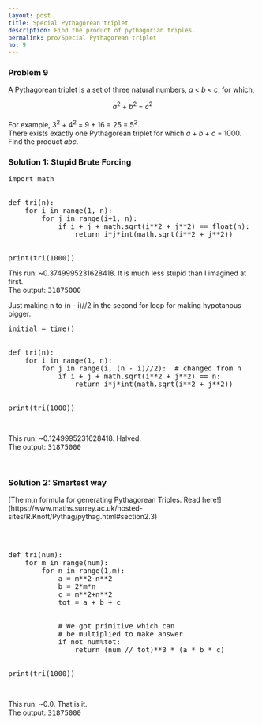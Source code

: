 ```yaml
---
layout: post
title: Special Pythagorean triplet
description: Find the product of pythagorian triples.
permalink: pro/Special Pythagorean triplet
no: 9
---
```


<div class='problem'>
<h3>Problem 9</h3>
<p>A Pythagorean triplet is a set of three natural numbers, <var>a</var> &lt; <var>b</var> &lt; <var>c</var>, for which,
<div style="text-align:center;"> <var>a</var><sup>2</sup> + <var>b</var><sup>2</sup> = <var>c</var><sup>2</sup></div>
<br>For example, 3<sup>2</sup> + 4<sup>2</sup> = 9 + 16 = 25 = 5<sup>2</sup>.
<br>There exists exactly one Pythagorean triplet for which <var>a</var> + <var>b</var> + <var>c</var> = 1000.<br>Find the product <var>abc</var>.
</p></div>

<h3>Solution 1: Stupid Brute Forcing</h3>
<div class="highlight"><pre><span></span><span class="kn">import</span> <span class="nn">math</span>
<br><br><span class="k">def</span> <span class="nf">tri</span><span class="p">(</span><span class="n">n</span><span class="p">):</span>
    <span class="k">for</span> <span class="n">i</span> <span class="ow">in</span> <span class="nb">range</span><span class="p">(</span><span class="mi">1</span><span class="p">,</span> <span class="n">n</span><span class="p">):</span>
        <span class="k">for</span> <span class="n">j</span> <span class="ow">in</span> <span class="nb">range</span><span class="p">(</span><span class="n">i</span><span class="o">+</span><span class="mi">1</span><span class="p">,</span> <span class="n">n</span><span class="p">):</span>
            <span class="k">if</span> <span class="n">i</span> <span class="o">+</span> <span class="n">j</span> <span class="o">+</span> <span class="n">math</span><span class="o">.</span><span class="n">sqrt</span><span class="p">(</span><span class="n">i</span><span class="o">**</span><span class="mi">2</span> <span class="o">+</span> <span class="n">j</span><span class="o">**</span><span class="mi">2</span><span class="p">)</span> <span class="o">==</span> <span class="nb">float</span><span class="p">(</span><span class="n">n</span><span class="p">):</span>
                <span class="k">return</span> <span class="n">i</span><span class="o">*</span><span class="n">j</span><span class="o">*</span><span class="nb">int</span><span class="p">(</span><span class="n">math</span><span class="o">.</span><span class="n">sqrt</span><span class="p">(</span><span class="n">i</span><span class="o">**</span><span class="mi">2</span> <span class="o">+</span> <span class="n">j</span><span class="o">**</span><span class="mi">2</span><span class="p">))</span>
<br><br><span class="k">print</span><span class="p">(</span><span class="n">tri</span><span class="p">(</span><span class="mi">1000</span><span class="p">))</span>
</pre></div>
<p>This run: ~<span class = 'time'>0.3749995231628418</span>. It is much less stupid than I imagined at first.<br>
The output: <samp class="answer">31875000</samp>
<br></p>

<p>Just making n to (n - i)//2  in the second for loop for making hypotanous bigger.</p>

<div class="highlight"><pre><span></span><span class="n">initial</span> <span class="o">=</span> <span class="n">time</span><span class="p">()</span>
<br><br><span class="k">def</span> <span class="nf">tri</span><span class="p">(</span><span class="n">n</span><span class="p">):</span>
    <span class="k">for</span> <span class="n">i</span> <span class="ow">in</span> <span class="nb">range</span><span class="p">(</span><span class="mi">1</span><span class="p">,</span> <span class="n">n</span><span class="p">):</span>
        <span class="k">for</span> <span class="n">j</span> <span class="ow">in</span> <span class="nb">range</span><span class="p">(</span><span class="n">i</span><span class="p">,</span> <span class="p">(</span><span class="n">n</span> <span class="o">-</span> <span class="n">i</span><span class="p">)</span><span class="o">//</span><span class="mi">2</span><span class="p">):</span>  <span class="c1"># changed from n</span>
            <span class="k">if</span> <span class="n">i</span> <span class="o">+</span> <span class="n">j</span> <span class="o">+</span> <span class="n">math</span><span class="o">.</span><span class="n">sqrt</span><span class="p">(</span><span class="n">i</span><span class="o">**</span><span class="mi">2</span> <span class="o">+</span> <span class="n">j</span><span class="o">**</span><span class="mi">2</span><span class="p">)</span> <span class="o">==</span> <span class="n">n</span><span class="p">:</span>
                <span class="k">return</span> <span class="n">i</span><span class="o">*</span><span class="n">j</span><span class="o">*</span><span class="nb">int</span><span class="p">(</span><span class="n">math</span><span class="o">.</span><span class="n">sqrt</span><span class="p">(</span><span class="n">i</span><span class="o">**</span><span class="mi">2</span> <span class="o">+</span> <span class="n">j</span><span class="o">**</span><span class="mi">2</span><span class="p">))</span>
<br><br><span class="k">print</span><span class="p">(</span><span class="n">tri</span><span class="p">(</span><span class="mi">1000</span><span class="p">))</span>
</pre></div><br>

<p>This run: ~<span class = 'time'>0.1249995231628418</span>. Halved.<br>
The output: <samp class="answer">31875000</samp>
<br></p><br>

<h3>Solution 2: Smartest way</h3>

<p> [The m,n formula for generating Pythagorean Triples. Read here!](https://www.maths.surrey.ac.uk/hosted-sites/R.Knott/Pythag/pythag.html#section2.3)</p>

<br>
<pre><div class="highlight">
<span class="k">def</span> <span class="nf">tri</span><span class="p">(</span><span class="n">num</span><span class="p">):</span>
    <span class="k">for</span> <span class="n">m</span> <span class="ow">in</span> <span class="nb">range</span><span class="p">(</span><span class="n">num</span><span class="p">):</span>
        <span class="k">for</span> <span class="n">n</span> <span class="ow">in</span> <span class="nb">range</span><span class="p">(</span><span class="mi">1</span><span class="p">,</span><span class="n">m</span><span class="p">):</span>
            <span class="n">a</span> <span class="o">=</span> <span class="n">m</span><span class="o">**</span><span class="mi">2</span><span class="o">-</span><span class="n">n</span><span class="o">**</span><span class="mi">2</span>
            <span class="n">b</span> <span class="o">=</span> <span class="mi">2</span><span class="o">*</span><span class="n">m</span><span class="o">*</span><span class="n">n</span>
            <span class="n">c</span> <span class="o">=</span> <span class="n">m</span><span class="o">**</span><span class="mi">2</span><span class="o">+</span><span class="n">n</span><span class="o">**</span><span class="mi">2</span>
            <span class="n">tot</span> <span class="o">=</span> <span class="n">a</span> <span class="o">+</span> <span class="n">b</span> <span class="o">+</span> <span class="n">c</span>
<br>        
            <span class="c1"># We got primitive which can</span>
            <span class="c1"># be multiplied to make answer</span>
            <span class="k">if</span> <span class="ow">not</span> <span class="n">num</span><span class="o">%</span><span class="n">tot</span><span class="p">:</span>
                <span class="k">return</span> <span class="p">(</span><span class="n">num</span> <span class="o">//</span> <span class="n">tot</span><span class="p">)</span><span class="o">**</span><span class="mi">3</span> <span class="o">*</span> <span class="p">(</span><span class="n">a</span> <span class="o">*</span> <span class="n">b</span> <span class="o">*</span> <span class="n">c</span><span class="p">)</span>
<br><br><span class="k">print</span><span class="p">(</span><span class="n">tri</span><span class="p">(</span><span class="mi">1000</span><span class="p">))</span>
</div></pre><br>

<p>This run: ~<span class = 'time'>0.0</span>. That is it.<br>
The output: <samp class="answer">31875000</samp>
<br></p>

